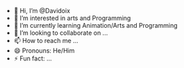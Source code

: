 - 👋 Hi, I’m @Davidoix
- 👀 I’m interested in arts and Programming
- 🌱 I’m currently learning Animation/Arts and Programming
- 💞️ I’m looking to collaborate on ...
- 📫 How to reach me ...
- 😄 Pronouns: He/Him
- ⚡ Fun fact: ...

<!---
Davidoix/David_IX is a ✨ special ✨ repository because its `README.md` (this file) appears on your GitHub profile.
You can click the Preview link to take a look at your changes.
--->
